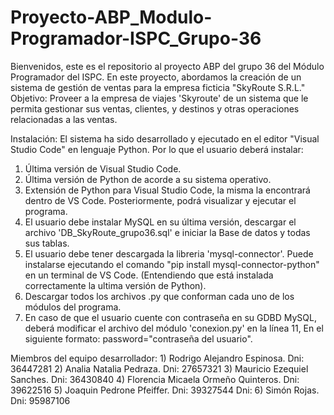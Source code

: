 # Proyecto-ABP_Modulo-Programador-ISPC_Grupo-36
Bienvenidos, este es el repositorio al proyecto ABP del grupo 36 del Módulo Programador del ISPC. En este proyecto, abordamos la creación de un sistema de gestión de ventas para la empresa ficticia "SkyRoute S.R.L."
Objetivo: Proveer a la empresa de viajes 'Skyroute' de un sistema que le permita gestionar sus ventas, clientes, y destinos y otras operaciones relacionadas a las ventas.

Instalación: El sistema ha sido desarrollado y ejecutado en el editor "Visual Studio Code" en lenguaje Python. Por lo que el usuario deberá instalar:
1) Última versión de Visual Studio Code.
2) Última versión de Python de acorde a su sistema operativo.
3) Extensión de Python para Visual Studio Code, la misma la encontrará dentro de VS Code. Posteriormente, podrá visualizar y ejecutar el programa.
4) El usuario debe instalar MySQL en su última versión, descargar el archivo 'DB_SkyRoute_grupo36.sql' e iniciar la Base de datos y todas sus tablas.
5) El usuario debe tener descargada la libreria 'mysql-connector'. Puede instalarse ejecutando el comando "pip install mysql-connector-python"
en un terminal de VS Code. (Entendiendo que está instalada correctamente la ultima versión de Python).
6) Descargar todos los archivos .py que conforman cada uno de los módulos del programa.
7) En caso de que el usuario cuente con contraseña en su GDBD MySQL, deberá modificar el archivo del módulo 'conexion.py' en la línea 11,
En el siguiente formato: password="contraseña del usuario".


Miembros del equipo desarrollador: 1) Rodrigo Alejandro Espinosa. Dni: 36447281 2) Analia Natalia Pedraza. Dni: 27657321 3) Mauricio Ezequiel Sanches. Dni: 36430840 4) Florencia Micaela Ormeño Quinteros. Dni: 39622516 5) Joaquin Pedrone Pfeiffer. Dni: 39327544 Dni: 6) Simón Rojas. Dni: 95987106
